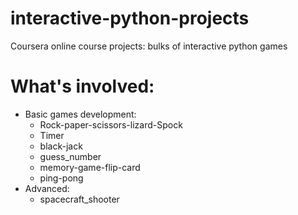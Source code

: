 # interactive-python-projects
Coursera online course projects: bulks of interactive python games

# What's involved:
* Basic games development: 
  * Rock-paper-scissors-lizard-Spock
  * Timer
  * black-jack
  * guess_number
  * memory-game-flip-card
  * ping-pong
* Advanced:
  * spacecraft_shooter
